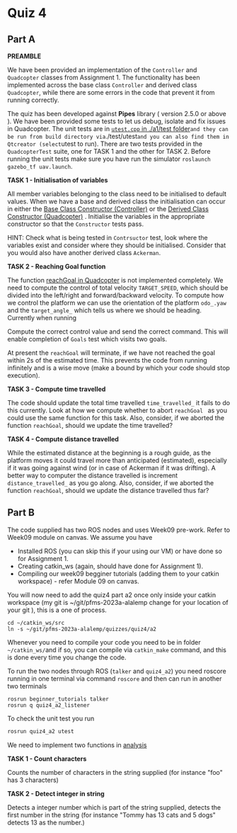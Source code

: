 Quiz 4
======

Part A
------

**PREAMBLE**

We have been provided an implementation of the `Controller` and `Quadcopter` classes from Assignment 1. The functionality has been implemented across the base class `Controller` and derived class `Quadcopter`, while there are some errors in the code that prevent it from running correctly. 	

The quiz  has been developed against **Pipes** library ( version 2.5.0 or above ).  We have been provided some tests to let us debug, isolate and fix issues in Quadcopter. The unit tests are in [`utest.cpp` in ./a1/test folder](./a1/test/utest.cpp)` and they can be run from build directory via `./test/utest` and you can also find them in Qtcreator (select `utest to run). There are two tests provided in the `QuadcopterTest` suite, one for TASK 1 and the other for TASK 2.  Before running the unit tests make sure you have run the simulator `roslaunch gazebo_tf uav.launch`. 

**TASK 1 - Initialisation of variables**

All member variables belonging to the class need to be initialised to default values. When we have a base and derived class the initialisation can occur in either the [Base Class Constructor (Controller)](./a1/controller.cpp)  or the [Derived Class Constructor (Quadcopter)](./a1/quadcopter.cpp) .  Initialise the variables in the appropriate constructor so that the `Constructor` tests pass. 

HINT: Check what is being tested in `Contrsuctor` test, look where the variables exist and consider where they should be initialised. Consider that you would also have another derived class `Ackerman`.  

**TASK 2 - Reaching Goal function**

The function  [reachGoal in Quadcopter](./a1/quadcopter.cpp) is not implemented completely. We need to compute the control of total velocity `TARGET_SPEED`, which should be divided into the left/right and forward/backward velocity. To compute how we control the platform we can use the orientation of the platform `odo_.yaw` and the `target_angle_` which tells us where we should be heading. Currently when running 

Compute the correct control value and send the correct command. This will enable completion of `Goals` test which visits two goals.

At present the `reachGoal` will terminate, if we have not reached the goal within 2s of the estimated time. This prevents the code from running infinitely and is a wise move (make a bound by which your code should stop execution).

**TASK 3 - Compute time travelled**

The code should update the total time travelled `time_travelled_` it fails to do this currently. Look at how we compute whether to abort `reachGoal ` as you could use the same function for this task. Also, consider, if we aborted the function `reachGoal`, should we update the time travelled? 

**TASK 4 - Compute distance travelled**

While the estimated distance at the beginning is a rough guide, as the platform moves it could travel more than anticipated (estimated), especially if it  was going against wind (or in case of Ackerman if it was drifting). A better way to computer the distance travelled is increment `distance_travelled_` as you go along.  Also, consider, if we aborted the function `reachGoal`, should we update the distance travelled thus far?  


Part B
-------

The code supplied has two ROS nodes and uses Week09 pre-work. Refer to Week09 module on canvas. We assume you have

* Installed ROS (you can skip this if your using our VM) or have done so for Assignment 1.
* Creating catkin_ws (again, should have done for Assignment 1).
* Compiling our week09 begginer tutorials (adding them to your catkin workspace) - refer Module 09 on canvas.

You will now need to add the quiz4 part a2 once only inside your catkin workspace (my git is ~/git/pfms-2023a-alalemp change for your location of your git ), this is a one of process.

```
cd ~/catkin_ws/src
ln -s ~/git/pfms-2023a-alalemp/quizzes/quiz4/a2 
```

Whenever you need to compile your code you need to be in folder `~/catkin_ws/`and if so, you can compile via `catkin_make` command, and this is done every time you change the code.

To run the two nodes through ROS  (`talker` and `quiz4_a2`) you need roscore running in one terminal via command `roscore` and then can run in another two terminals

```
rosrun beginner_tutorials talker
rosrun q quiz4_a2_listener
```

To check the unit test you run

```bash
rosrun quiz4_a2 utest
```

We need to implement two functions in  [analysis](./a2/src/analysis.h) 

**TASK 1 - Count characters**

Counts the number of characters in the string supplied (for instance "foo" has 3 characters) 

**TASK 2 - Detect integer in string**

Detects a integer number which is part of the string supplied, detects the first number in the string (for instance "Tommy has 13 cats and 5 dogs" detects 13 as the number.) 